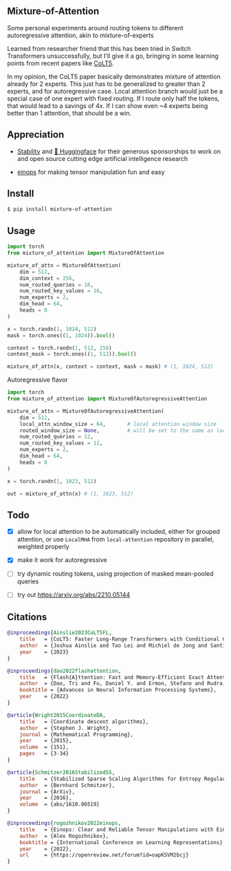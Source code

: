 ## Mixture-of-Attention

Some personal experiments around routing tokens to different autoregressive attention, akin to mixture-of-experts

Learned from researcher friend that this has been tried in Switch Transformers unsuccessfully, but I'll give it a go, bringing in some learning points from recent papers like <a href="https://github.com/lucidrains/CoLT5-attention">CoLT5</a>.

In my opinion, the CoLT5 paper basically demonstrates mixture of attention already for 2 experts. This just has to be generalized to greater than 2 experts, and for autoregressive case. Local attention branch would just be a special case of one expert with fixed routing. If I route only half the tokens, that would lead to a savings of 4x. If I can show even ~4 experts being better than 1 attention, that should be a win.

## Appreciation

- <a href="https://stability.ai/">Stability</a> and <a href="https://huggingface.co/">🤗 Huggingface</a> for their generous sponsorships to work on and open source cutting edge artificial intelligence research

- <a href="https://github.com/arogozhnikov/einops">einops</a> for making tensor manipulation fun and easy

## Install

```bash
$ pip install mixture-of-attention
```

## Usage

```python
import torch
from mixture_of_attention import MixtureOfAttention

mixture_of_attn = MixtureOfAttention(
    dim = 512,
    dim_context = 256,
    num_routed_queries = 16,
    num_routed_key_values = 16,
    num_experts = 2,
    dim_head = 64,
    heads = 8
)

x = torch.randn(1, 1024, 512)
mask = torch.ones((1, 1024)).bool()

context = torch.randn(1, 512, 256)
context_mask = torch.ones((1, 512)).bool()

mixture_of_attn(x, context = context, mask = mask) # (1, 1024, 512)
```

Autoregressive flavor

```python
import torch
from mixture_of_attention import MixtureOfAutoregressiveAttention

mixture_of_attn = MixtureOfAutoregressiveAttention(
    dim = 512,
    local_attn_window_size = 64,       # local attention window size
    routed_window_size = None,         # will be set to the same as local_attn_window_size if None. ideally less than or equal to local attention window size for full receptive field
    num_routed_queries = 12,
    num_routed_key_values = 12,
    num_experts = 2,
    dim_head = 64,
    heads = 8
)

x = torch.randn(1, 1023, 512)

out = mixture_of_attn(x) # (1, 1023, 512)
```

## Todo

- [x] allow for local attention to be automatically included, either for grouped attention, or use `LocalMHA` from `local-attention` repository in parallel, weighted properly
- [x] make it work for autoregressive

- [ ] try dynamic routing tokens, using projection of masked mean-pooled queries
- [ ] try out https://arxiv.org/abs/2210.05144

## Citations

```bibtex
@inproceedings{Ainslie2023CoLT5FL,
    title   = {CoLT5: Faster Long-Range Transformers with Conditional Computation},
    author  = {Joshua Ainslie and Tao Lei and Michiel de Jong and Santiago Ontan'on and Siddhartha Brahma and Yury Zemlyanskiy and David Uthus and Mandy Guo and James Lee-Thorp and Yi Tay and Yun-Hsuan Sung and Sumit Sanghai},
    year    = {2023}
}
```

```bibtex
@inproceedings{dao2022flashattention,
    title   = {Flash{A}ttention: Fast and Memory-Efficient Exact Attention with {IO}-Awareness},
    author  = {Dao, Tri and Fu, Daniel Y. and Ermon, Stefano and Rudra, Atri and R{\'e}, Christopher},
    booktitle = {Advances in Neural Information Processing Systems},
    year    = {2022}
}
```

```bibtex
@article{Wright2015CoordinateDA,
    title   = {Coordinate descent algorithms},
    author  = {Stephen J. Wright},
    journal = {Mathematical Programming},
    year    = {2015},
    volume  = {151},
    pages   = {3-34}
}
```

```bibtex
@article{Schmitzer2016StabilizedSS,
    title   = {Stabilized Sparse Scaling Algorithms for Entropy Regularized Transport Problems},
    author  = {Bernhard Schmitzer},
    journal = {ArXiv},
    year    = {2016},
    volume  = {abs/1610.06519}
}
```

```bibtex
@inproceedings{rogozhnikov2022einops,
    title   = {Einops: Clear and Reliable Tensor Manipulations with Einstein-like Notation},
    author  = {Alex Rogozhnikov},
    booktitle = {International Conference on Learning Representations},
    year    = {2022},
    url     = {https://openreview.net/forum?id=oapKSVM2bcj}
}
```
